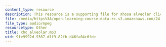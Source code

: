 ```yaml
---
content_type: resource
description: This resource is a supporting file for Xhosa alveolar click.
file: /media/https%3A/open-learning-course-data-rc.s3.amazonaws.com/24-901-language-and-its-structure-i-phonology-fall-2010/9fe9992d9387d1f982fbd46fa04c6fde_xho_alveolar.mp3
file_type: audio/mpeg
resourcetype: Other
title: xho_alveolar.mp3
uid: 9fe9992d-9387-d1f9-82fb-d46fa04c6fde
---
```

